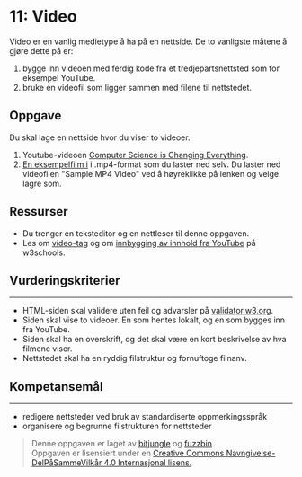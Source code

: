# 11: Video

Video er en vanlig medietype å ha på en nettside. De to vanligste måtene å gjøre dette på er:
1. bygge inn videoen med ferdig kode fra et tredjepartsnettsted som for eksempel YouTube.
2. bruke en videofil som ligger sammen med filene til nettstedet.

## Oppgave

Du skal lage en nettside hvor du viser to videoer.

1. Youtube-videoen [Computer Science is Changing Everything](https://www.youtube.com/watch?v=xJqSu1IbcHg).
2. [En eksempelfilm i](http://techslides.com/sample-webm-ogg-and-mp4-video-files-for-html5) i .mp4-format som du laster ned selv. Du laster ned videofilen "Sample MP4 Video" ved å høyreklikke på lenken og velge lagre som.


## Ressurser

* Du trenger en teksteditor og en nettleser til denne oppgaven.
* Les om [video-tag](https://www.w3schools.com/tags/tag_video.asp) og om [innbygging av innhold fra YouTube](https://www.w3schools.com/html/html_youtube.asp) på w3schools.

## Vurderingskriterier
-------------------
* HTML-siden skal validere uten feil og advarsler på [validator.w3.org](https://validator.w3.org/).
* Siden skal vise to videoer. En som hentes lokalt, og en som bygges inn fra YouTube.
* Siden skal ha en overskrift, og det skal være en kort beskrivelse av hva filmene viser.
* Nettstedet skal ha en ryddig filstruktur og fornuftoge filnanv.

## Kompetansemål
-------------
* redigere nettsteder ved bruk av standardiserte oppmerkingsspråk
* organisere og begrunne filstrukturen for nettsteder

>Denne oppgaven er laget av [bitjungle](https://github.com/bitjungle) og [fuzzbin](https://github.com/fuzzbin).  
>Oppgaven er lisensiert under en
>[Creative Commons Navngivelse-DelPåSammeVilkår 4.0 Internasjonal lisens.
](http://creativecommons.org/licenses/by-sa/4.0/)

